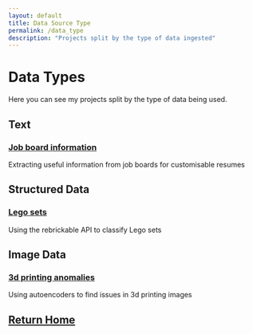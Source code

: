 ```yaml
---
layout: default
title: Data Source Type
permalink: /data_type
description: "Projects split by the type of data ingested"
---
```

# Data Types
Here you can see my projects split by the type of data being used.

## Text
### [Job board information](https://sammatt87.github.io/job_board_info)
Extracting useful information from job boards for customisable resumes

## Structured Data
### [Lego sets](https://sammatt87.github.io/lego_sets_classification)
Using the rebrickable API to classify Lego sets

## Image Data
### [3d printing anomalies](https://sammatt87.github.io/3d_printing_anomalies)
Using autoencoders to find issues in 3d printing images

## [Return Home](https://sammatt87.github.io/)